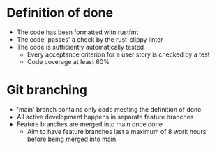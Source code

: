 # Definition of done
- The code has been formatted witn rustfmt
- The code 'passes' a check by the rust-clippy linter
- The code is sufficiently automatically tested
  - Every acceptance criterion for a user story is checked by a test
  - Code coverage  at least 60%

# Git branching
- 'main' branch contains only code meeting the definition of done
- All active development happens in separate feature branches
- Feature branches are merged into main once done
  - Aim to have feature branches last a maximum of 8 work hours before being merged into main

